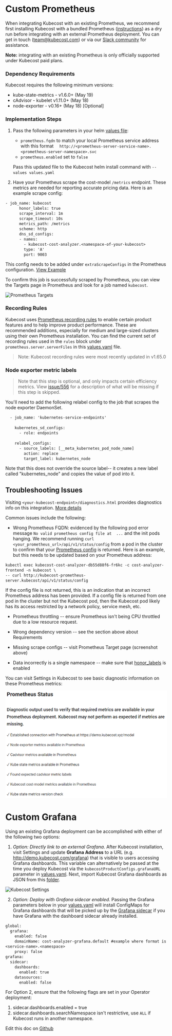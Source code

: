 Custom Prometheus
=================

When integrating Kubecost with an existing Prometheus, we recommend first installing Kubecost with a bundled Prometheus ([instructions](http://kubecost.com/install)) as a dry run before integrating with an external Prometheus deployment. You can get in touch (team@kubecost.com) or via our [Slack community](https://join.slack.com/t/kubecost/shared_invite/enQtNTA2MjQ1NDUyODE5LWFjYzIzNWE4MDkzMmUyZGU4NjkwMzMyMjIyM2E0NGNmYjExZjBiNjk1YzY5ZDI0ZTNhZDg4NjlkMGRkYzFlZTU) for assistance.

**Note:** integrating with an existing Prometheus is only officially supported under Kubecost paid plans.

<a name="dep-versions"></a>
### Dependency Requirements

Kubecost requires the following minimum versions:
 
  - kube-state-metrics - v1.6.0+ (May 19)
  - cAdvisor - kubelet v1.11.0+  (May 18)
  - node-exporter - v0.16+ (May 18) [Optional]

### Implementation Steps

1. Pass the following parameters in your helm [values file](https://github.com/kubecost/cost-analyzer-helm-chart/blob/master/cost-analyzer/values.yaml):  

   * `prometheus.fqdn` to match your local Prometheus service address with this format `  http://<prometheus-server-service-name>.<prometheus-server-namespace>.svc`
   * `prometheus.enabled` set to `false`  

   Pass this updated file to the Kubecost helm install command with `--values values.yaml`

2. <a name="scrape-configs"></a>Have your Prometheus scrape the cost-model `/metrics` endpoint. These metrics are needed for reporting accurate pricing data. Here is an example scrape config:

```
- job_name: kubecost
      honor_labels: true
      scrape_interval: 1m
      scrape_timeout: 10s
      metrics_path: /metrics
      scheme: http
      dns_sd_configs:
      - names:
        - kubecost-cost-analyzer.<namespace-of-your-kubecost>
        type: 'A'
        port: 9003
```  

This config needs to be added under `extraScrapeConfigs` in the Prometheus configuration. [View Example](https://github.com/kubecost/cost-analyzer-helm-chart/blob/0758d5df54d8963390ca506ad6e58c597b666ef8/cost-analyzer/values.yaml#L74)

To confirm this job is successfully scraped by Prometheus, you can view the Targets page in Prometheus and look for a job named `kubecost`.

![Prometheus Targets](/prom-targets.png)

<a name="recording-rules"></a>
### Recording Rules  
Kubecost uses [Prometheus recording rules](https://prometheus.io/docs/prometheus/latest/configuration/recording_rules/) to enable certain product features and to help improve product performance. These are recommended additions, especially for medium and large-sized clusters using their own Prometheus installation. You can find the current set of recording rules used in the `rules` block under `prometheus.server.serverFiles` in this [values.yaml](https://github.com/kubecost/cost-analyzer-helm-chart/blob/master/cost-analyzer/values.yaml) file.

> Note: Kubecost recording rules were most recently updated in v1.65.0


### Node exporter metric labels

> Note that this step is optional, and only impacts certain efficiency metrics. View [issue/556](https://github.com/kubecost/cost-model/issues/556) for a description of what will be missing if this step is skipped.

You'll need to add the following relabel config to the job that scrapes the node exporter DaemonSet.

```
  - job_name: 'kubernetes-service-endpoints'

    kubernetes_sd_configs:
      - role: endpoints

    relabel_configs:
      - source_labels: [__meta_kubernetes_pod_node_name]
        action: replace
        target_label: kubernetes_node
```

Note that this does not override the source label-- it creates a new label called "kubernetes_node" and copies the value of pod into it.

<a name="troubleshoot"></a>
## Troubleshooting Issues

Visiting `<your-kubecost-endpoint>/diagnostics.html` provides diagnostics info on this integration. [More details](/diagnostics.md)

Common issues include the following:

* Wrong Prometheus FQDN: evidenced by the following pod error message `No valid prometheus config file at  ...` and the init pods hanging. We recommend running `curl <your_prometheus_url>/api/v1/status/config` from a pod in the cluster to confirm that your [Prometheus config](https://prometheus.io/docs/prometheus/latest/configuration/configuration/#configuration-file) is returned. Here is an example, but this needs to be updated based on your Prometheus address:

```
kubectl exec kubecost-cost-analyzer-db55d88f6-fr6kc -c cost-analyzer-frontend -n kubecost \
-- curl http://kubecost-prometheus-server.kubecost/api/v1/status/config
```

If the config file is not returned, this is an indication that an incorrect Prometheus address has been provided. If a config file is returned from one pod in the cluster but not the Kubecost pod, then the Kubecost pod likely has its access restricted by a network policy, service mesh, etc.

* Prometheus throttling -- ensure Prometheus isn't being CPU throttled due to a low resource request.

* Wrong dependency version -- see the section above about Requirements

* Missing scrape configs -- visit Prometheus Target page (screenshot above)

* Data incorrectly is a single namespace -- make sure that [honor_labels](https://prometheus.io/docs/prometheus/latest/configuration/configuration/#scrape_config) is enabled

You can visit Settings in Kubecost to see basic diagnostic information on these Prometheus metrics:

![Prometheus status diagnostic](/prom-status.png)


<a name="existing-grafana"></a>
# Custom Grafana

Using an existing Grafana deployment can be accomplished with either of the following two options:

1) _Option: Directly link to an external Grafana._ After Kubecost installation, visit Settings and update __Grafana Address__ to a URL (e.g. http://demo.kubecost.com/grafana) that is visible to users accessing Grafana dashboards. This variable can alternatively be passed at the time you deploy Kubecost via the `kubecostProductConfigs.grafanaURL` parameter in [values.yaml](https://github.com/kubecost/cost-analyzer-helm-chart/blob/master/cost-analyzer/values.yaml). Next, import Kubecost Grafana dashboards as JSON from this [folder](https://github.com/kubecost/cost-analyzer-helm-chart/tree/master/cost-analyzer). 

![Kubecost Settings](/images/settings-grafana.png)

2) _Option: Deploy with Grafana sidecar enabled._ Passing the Grafana parameters below in your [values.yaml](https://github.com/kubecost/cost-analyzer-helm-chart/blob/master/cost-analyzer/values.yaml) will install ConfigMaps for Grafana dashboards that will be picked up by the [Grafana sidecar](https://github.com/helm/charts/tree/master/stable/grafana#sidecar-for-dashboards) if you have Grafana with the dashboard sidecar already installed.

```
global:
  grafana:
    enabled: false
    domainName: cost-analyzer-grafana.default #example where format is <service-name>.<namespace>
    proxy: false
grafana:
  sidecar:
    dashboards:
      enabled: true
    datasources:
      enabled: false
```

For Option 2, ensure that the following flags are set in your Operator deployment:

1. sidecar.dashboards.enabled = true  
2. sidecar.dashboards.searchNamespace isn't restrictive, use `ALL` if Kubecost runs in another namespace.

Edit this doc on [Github](https://github.com/kubecost/docs/blob/main/custom-prom.md)

<!--- {"article":"4407595941015","section":"4402815636375","permissiongroup":"1500001277122"} --->